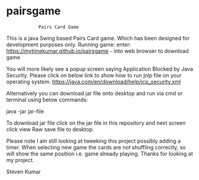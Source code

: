 # pairsgame
                Pairs Card Game

This is a java Swing based Pairs Card game. Which has been designed for development purposes only. Running game: enter: 
https://mytimekumar.github.io/pairsgame - into web browser to download game

You will more likely see a popup screen saying Application Blocked by Java Security. Please click on below link to show how to run jnlp file on your operating system. https://java.com/en/download/help/jcp_security.xml

Alternatively you can download jar file onto desktop and run via cmd or terminal using below commands:

java -jar jar-file

To download jar file click on the jar file in this repository and next screen click view Raw save file to desktop.

Please note I am still looking at tweeking this project possibly adding a timer. When selecting new game the cards are not shuffling correctly, so will show the same position i.e. game already playing. Thanks for looking at my project.

Steven Kumar
